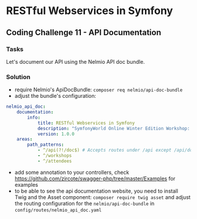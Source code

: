 # RESTful Webservices in Symfony

## Coding Challenge 11 - API Documentation

### Tasks

Let's document our API using the Nelmio API doc bundle.

### Solution

- require Nelmio's ApiDocBundle: `composer req nelmio/api-doc-bundle`
- adjust the bundle's configuration:

```yaml
nelmio_api_doc:
    documentation:
        info:
            title: RESTful Webservices in Symfony
            description: "SymfonyWorld Online Winter Edition Workshop: RESTful Webservices in Symfony!"
            version: 1.0.0
    areas:
        path_patterns:
            - ^/api(?!/doc$) # Accepts routes under /api except /api/doc
            - ^/workshops
            - ^/attendees
```

- add some annotation to your controllers, check https://github.com/zircote/swagger-php/tree/master/Examples for examples
- to be able to see the api documentation website, you need to install Twig and the Asset component:
  `composer require twig asset` and adjust the routing configuration for the `nelmio/api-doc-bundle` in
  `config/routes/nelmio_api_doc.yaml`
